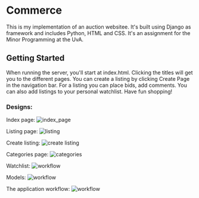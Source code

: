 # Commerce

This is my implementation of an auction websitee. It's built using Django as framework and includes Python, HTML and CSS. It's an assignment for the Minor Programming at the UvA.


## Getting Started
When running the server, you'll start at index.html. Clicking the titles will get you to the different pages. You can create a listing by clicking Create Page in the navigation bar. For a listing you can place bids, add comments. You can also add listings to your personal watchlist. Have fun shopping!

### Designs:

Index page:
![index_page](/designs/active_listings.png)

Listing page:
![listing](/designs/listing.png)

Create listing:
![create listing](/designs/create_listings.png)

Categories page:
![categories](/designs/categories.png)

Watchlist:
![workflow](/designs/watchlist.png)

Models:
![workflow](/designs/models.png)

The application workflow:
![workflow](/designs/workflow.png)

